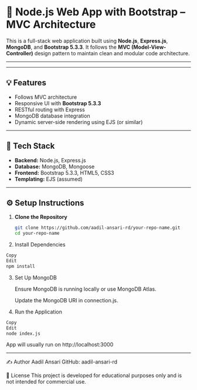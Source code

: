 # 🚀 Node.js Web App with Bootstrap – MVC Architecture

This is a full-stack web application built using **Node.js**, **Express.js**, **MongoDB**, and **Bootstrap 5.3.3**. It follows the **MVC (Model-View-Controller)** design pattern to maintain clean and modular code architecture.

---


---

## 💡 Features

- Follows MVC architecture
- Responsive UI with **Bootstrap 5.3.3**
- RESTful routing with Express
- MongoDB database integration
- Dynamic server-side rendering using EJS (or similar)

---

## 🧰 Tech Stack

- **Backend:** Node.js, Express.js
- **Database:** MongoDB, Mongoose
- **Frontend:** Bootstrap 5.3.3, HTML5, CSS3
- **Templating:** EJS (assumed)

---

## ⚙️ Setup Instructions

1. **Clone the Repository**
   ```bash
   git clone https://github.com/aadil-ansari-rd/your-repo-name.git
   cd your-repo-name
   ```
2. Install Dependencies

```bash
Copy
Edit
npm install
```

3. Set Up MongoDB

   Ensure MongoDB is running locally or use MongoDB Atlas.

   Update the MongoDB URI in connection.js.

4. Run the Application

```bash
Copy
Edit
node index.js
```
App will usually run on http://localhost:3000

---
✍️ Author
Aadil Ansari
GitHub: aadil-ansari-rd

📄 License
This project is developed for educational purposes only and is not intended for commercial use.
